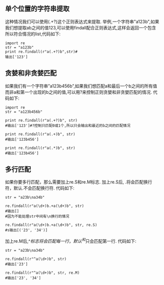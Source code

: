 ## 单个位置的字符串提取

这种情况我们可以使用(.+?)这个正则表达式来提取. 举例,一个字符串"a123b",如果我们想提取ab之间的值123,可以使用findall配合正则表达式,这样会返回一个包含所以符合情况的list,代码如下:

```
import re
str = "a123b"
print re.findall(r"a(.+?)b",str)#
输出['123']
```

## 贪婪和非贪婪匹配

如果我们有一个字符串”a123b456b”,如果我们想匹配a和最后一个b之间的所有值而非a和第一个出现的b之间的值,可以用?来控制正则贪婪和非贪婪匹配的情况. 代码如下:

```
import re
str = "a123b456b"

print re.findall(r"a(.+?)b", str)
#输出['123']#?控制只匹配0或1个,所以只会输出和最近的b之间的匹配情况

print re.findall(r"a(.+)b", str)
#输出['123b456']

print re.findall(r"a(.*)b", str)
#输出['123b456']
```

## 多行匹配

如果你要多行匹配，那么需要加上re.S和re.M标志. 加上re.S后, .将会匹配换行符，默认.不会匹配换行符. 代码如下:

```
str = "a23b\na34b"

re.findall(r"a(\d+)b.+a(\d+)b", str)
#输出[]
#因为不能处理str中间有\n换行的情况

re.findall(r"a(\d+)b.+a(\d+)b", str, re.S)
#s输出[('23', '34')]
```
加上re.M后,^$标志将会匹配每一行，默认^和$只会匹配第一行. 代码如下:

```
str = "a23b\na34b"

re.findall(r"^a(\d+)b", str)
#输出['23']

re.findall(r"^a(\d+)b", str, re.M)
#输出['23', '34']
```
